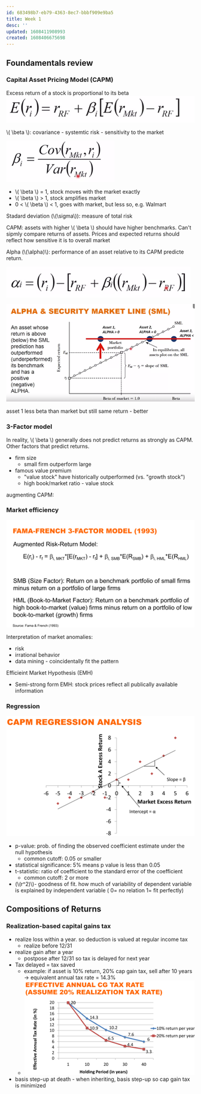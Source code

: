 ```yaml
---
id: 683498b7-eb79-4363-8ec7-bbbf909e9ba5
title: Week 1
desc: ''
updated: 1608411908993
created: 1608406675698
---
```

## Foundamentals review
### Capital Asset Pricing Model (CAPM)

Excess return of a stock is proportional to its beta 
 ![](/assets/images/2020-12-19-14-39-00.png)

 \\( \beta \\): covariance - systemtic risk - sensitivity to the market 

 ![](/assets/images/2020-12-19-14-39-52.png)

 
- \\( \beta \\) = 1, stock moves with the market exactly
- \\( \beta \\) > 1, stock amplifies market
- 0 < \\( \beta \\) < 1, goes with market, but less so, e.g. Walmart 

Stadard deviation (\\(\sigma\\)): measure of total risk  

CAPM: assets with higher \\( \beta \\) should have higher benchmarks. Can't sipmly compare returns of assets. Prices and expected returns should reflect how sensitive it is to overall market 

Alpha (\\(\alpha)\\): performance of an asset relative to its CAPM predicte return. 

 ![](/assets/images/2020-12-19-14-51-28.png)


 ![](/assets/images/2020-12-19-15-53-59.png)

 asset 1 less beta than market but still same return - better 

 ### 3-Factor model 

In reality, \\( \beta \\) generally does not predict returns as strongly as CAPM. Other factors that predict returns.

- firm size
    - small firm outperform large  
- famous value premium
    - "value stock" have historically outperformed (vs. "growth stock")
    - high book/market ratio - value stock

augmenting CAPM:

### Market efficiency 
![](/assets/images/2020-12-19-16-22-11.png)

Interpretation of market anomalies:
- risk
- irrational behavior 
- data mining - coincidentally fit the pattern 

Efficieint Market Hypothesis (EMH)
- Semi-strong form EMH: stock prices reflect all publically available information 

### Regression 
![](/assets/images/2020-12-19-16-55-56.png)

- p-value: prob. of finding the observed coefficient estimate under the null hypothesis
    - common cutoff: 0.05 or smaller 
- statistical significance: 5% means p value is less than 0.05 
- t-statistic: ratio of coefficient to the standard error of the coefficient 
    - common cutoff: 2 or more 
- (\\(r^2)\\)- goodness of fit. how much of variability of dependent variable is explained by independent variable ( 0= no relation  1= fit perfectly)


## Compositions of Returns


### Realization-based capital gains tax
- realize loss within a year. so deduction is valued at regular income tax 
    - realize before 12/31 
- realize gain after a year
    - postpose after 12/31 so tax is delayed for next year
- Tax delayed = tax saved 
    - example: if asset is 10% return, 20% cap gain tax, sell after 10 years -> equivalent annual tax rate = 14.3% 
    - ![](/assets/images/2020-12-20-11-08-34.png)
- basis step-up at death - when inheriting, basis step-up so cap gain tax is minimized 